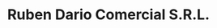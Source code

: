 ---
title: "Ruben Dario Comercial S.R.L."
url: /asuncion/ruben-dario-comercial-s-r-l/
shop: Elektronik
---